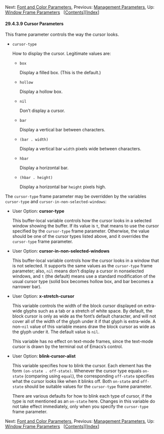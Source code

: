 <!-- This is the GNU Emacs Lisp Reference Manual
corresponding to Emacs version 27.2.

Copyright (C) 1990-1996, 1998-2021 Free Software Foundation,
Inc.

Permission is granted to copy, distribute and/or modify this document
under the terms of the GNU Free Documentation License, Version 1.3 or
any later version published by the Free Software Foundation; with the
Invariant Sections being "GNU General Public License," with the
Front-Cover Texts being "A GNU Manual," and with the Back-Cover
Texts as in (a) below.  A copy of the license is included in the
section entitled "GNU Free Documentation License."

(a) The FSF's Back-Cover Text is: "You have the freedom to copy and
modify this GNU manual.  Buying copies from the FSF supports it in
developing GNU and promoting software freedom." -->

<!-- Created by GNU Texinfo 6.7, http://www.gnu.org/software/texinfo/ -->

Next: [Font and Color Parameters](Font-and-Color-Parameters.html), Previous: [Management Parameters](Management-Parameters.html), Up: [Window Frame Parameters](Window-Frame-Parameters.html)   \[[Contents](index.html#SEC_Contents "Table of contents")]\[[Index](Index.html "Index")]

#### 29.4.3.9 Cursor Parameters

This frame parameter controls the way the cursor looks.

*   `cursor-type`

    How to display the cursor. Legitimate values are:

    *   `box`

        Display a filled box. (This is the default.)

    *   `hollow`

        Display a hollow box.

    *   `nil`

        Don’t display a cursor.

    *   `bar`

        Display a vertical bar between characters.

    *   `(bar . width)`

        Display a vertical bar `width` pixels wide between characters.

    *   `hbar`

        Display a horizontal bar.

    *   `(hbar . height)`

        Display a horizontal bar `height` pixels high.

The `cursor-type` frame parameter may be overridden by the variables `cursor-type` and `cursor-in-non-selected-windows`:

*   User Option: **cursor-type**

    This buffer-local variable controls how the cursor looks in a selected window showing the buffer. If its value is `t`, that means to use the cursor specified by the `cursor-type` frame parameter. Otherwise, the value should be one of the cursor types listed above, and it overrides the `cursor-type` frame parameter.

<!---->

*   User Option: **cursor-in-non-selected-windows**

    This buffer-local variable controls how the cursor looks in a window that is not selected. It supports the same values as the `cursor-type` frame parameter; also, `nil` means don’t display a cursor in nonselected windows, and `t` (the default) means use a standard modification of the usual cursor type (solid box becomes hollow box, and bar becomes a narrower bar).

<!---->

*   User Option: **x-stretch-cursor**

    This variable controls the width of the block cursor displayed on extra-wide glyphs such as a tab or a stretch of white space. By default, the block cursor is only as wide as the font’s default character, and will not cover all of the width of the glyph under it if that glyph is extra-wide. A non-`nil` value of this variable means draw the block cursor as wide as the glyph under it. The default value is `nil`.

    This variable has no effect on text-mode frames, since the text-mode cursor is drawn by the terminal out of Emacs’s control.

<!---->

*   User Option: **blink-cursor-alist**

    This variable specifies how to blink the cursor. Each element has the form `(on-state . off-state)`. Whenever the cursor type equals `on-state` (comparing using `equal`), the corresponding `off-state` specifies what the cursor looks like when it blinks off. Both `on-state` and `off-state` should be suitable values for the `cursor-type` frame parameter.

    There are various defaults for how to blink each type of cursor, if the type is not mentioned as an `on-state` here. Changes in this variable do not take effect immediately, only when you specify the `cursor-type` frame parameter.

Next: [Font and Color Parameters](Font-and-Color-Parameters.html), Previous: [Management Parameters](Management-Parameters.html), Up: [Window Frame Parameters](Window-Frame-Parameters.html)   \[[Contents](index.html#SEC_Contents "Table of contents")]\[[Index](Index.html "Index")]
